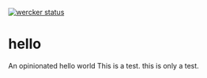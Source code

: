 [![wercker status](https://app.wercker.com/status/895cc1a1cd47158f7e8be0b6e9a2bb79/m "wercker status")](https://app.wercker.com/project/bykey/895cc1a1cd47158f7e8be0b6e9a2bb79)
# hello
An opinionated hello world
This is a test.  this is only a test.
